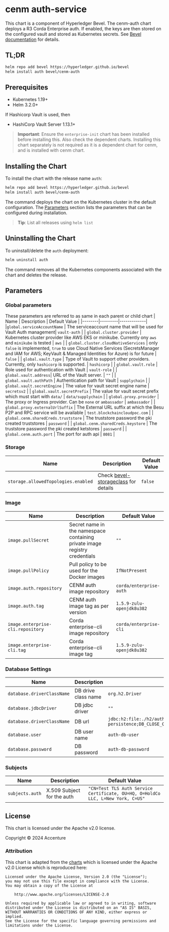 [//]: # (##############################################################################################)
[//]: # (Copyright Accenture. All Rights Reserved.)
[//]: # (SPDX-License-Identifier: Apache-2.0)
[//]: # (##############################################################################################)

# cenm auth-service

This chart is a component of Hyperledger Bevel. The cenm-auth chart deploys a R3 Corda Enterprise auth. If enabled, the keys are then stored on the configured vault and stored as Kubernetes secrets. See [Bevel documentation](https://hyperledger-bevel.readthedocs.io/en/latest/) for details.

## TL;DR

```bash
helm repo add bevel https://hyperledger.github.io/bevel
helm install auth bevel/cenm-auth
```

## Prerequisites

- Kubernetes 1.19+
- Helm 3.2.0+

If Hashicorp Vault is used, then
- HashiCorp Vault Server 1.13.1+

> **Important**: Ensure the `enterprise-init` chart has been installed before installing this. Also check the dependent charts. Installing this chart separately is not required as it is a dependent chart for cenm, and is installed with cenm chart.

## Installing the Chart

To install the chart with the release name `auth`:

```bash
helm repo add bevel https://hyperledger.github.io/bevel
helm install auth bevel/cenm-auth
```

The command deploys the chart on the Kubernetes cluster in the default configuration. The [Parameters](#parameters) section lists the parameters that can be configured during installation.

> **Tip**: List all releases using `helm list`

## Uninstalling the Chart

To uninstall/delete the `auth` deployment:

```bash
helm uninstall auth
```

The command removes all the Kubernetes components associated with the chart and deletes the release.

## Parameters

### Global parameters
These parameters are referred to as same in each parent or child chart
| Name   | Description  | Default Value |
|--------|---------|-------------|
|`global.serviceAccountName` | The serviceaccount name that will be used for Vault Auth management| `vault-auth` |
| `global.cluster.provider` | Kubernetes cluster provider like AWS EKS or minikube. Currently ony `aws` and `minikube` is tested | `aws` |
| `global.cluster.cloudNativeServices` | only `false` is implemented, `true` to use Cloud Native Services (SecretsManager and IAM for AWS; KeyVault & Managed Identities for Azure) is for future  | `false`  |
| `global.vault.type`  | Type of Vault to support other providers. Currently, only `hashicorp` is supported. | `hashicorp`    |
| `global.vault.role`  | Role used for authentication with Vault | `vault-role`    |
| `global.vault.address`| URL of the Vault server.    | `""`            |
| `global.vault.authPath`    | Authentication path for Vault  | `supplychain`            |
| `global.vault.secretEngine` | The value for vault secret engine name   | `secretsv2`  |
| `global.vault.secretPrefix` | The value for vault secret prefix which must start with `data/`   | `data/supplychain`  |
| `global.proxy.provider` | The proxy or Ingress provider. Can be `none` or `ambassador` | `ambassador` |
| `global.proxy.externalUrlSuffix` | The External URL suffix at which the Besu P2P and RPC service will be available | `test.blockchaincloudpoc.com` |
| `global.cenm.sharedCreds.truststore` | The truststore password the pki created truststores | `password` |
| `global.cenm.sharedCreds.keystore` | The truststore password the pki created ketstores | `password` |
| `global.cenm.auth.port` | The port for auth api | `8081` |

### Storage

| Name   | Description  | Default Value |
|--------|---------|-------------|
| `storage.allowedTopologies.enabled` | Check [bevel-storageclass](../../../shared/charts/bevel-storageclass/README.md) for details  | `false`  |


### Image
| Name   | Description    | Default Value   |
| -------------| ---------- | --------- |
| `image.pullSecret`    | Secret name in the namespace containing private image registry credentials | `""`            |
| `image.pullPolicy`  | Pull policy to be used for the Docker images    | `IfNotPresent`    |
| `image.auth.repository`   | CENM auth image repository  | `corda/enterprise-auth`|
| `image.auth.tag`   | CENM auth image tag as per version | `1.5.9-zulu-openjdk8u382`|
| `image.enterprise-cli.repository`  | Corda enterprise-cli image repository  | `corda/enterprise-cli` |
| `image.enterprise-cli.tag`  | Corda enterprise-cli image tag  | `1.5.9-zulu-openjdk8u382` |

### Database Settings
| Name   | Description    | Default Value   |
| -------------| ---------- | --------- |
| `database.driverClassName`    | DB drive class name  | `org.h2.Driver`            |
| `database.jdbcDriver`    | DB jdbc driver  | `""`            |
| `database.driverClassName`    | DB url  | `jdbc:h2:file:./h2/auth-persistence;DB_CLOSE_ON_EXIT=FALSE;LOCK_TIMEOUT=10000;WRITE_DELAY=0;AUTO_SERVER_PORT=0`            |
| `database.user`    | DB user name  | `auth-db-user`            |
| `database.password`    | DB password  | `auth-db-password`            |

### Subjects

| Name   | Description    | Default Value   |
| -------------| ---------- | --------- |
| `subjects.auth`    | X.509 Subject for the auth  | `"CN=Test TLS Auth Service Certificate, OU=HQ, O=HoldCo LLC, L=New York, C=US"`            |


## License

This chart is licensed under the Apache v2.0 license.

Copyright &copy; 2024 Accenture

### Attribution

This chart is adapted from the [charts](https://hyperledger.github.io/bevel/) which is licensed under the Apache v2.0 License which is reproduced here:

```
Licensed under the Apache License, Version 2.0 (the "License");
you may not use this file except in compliance with the License.
You may obtain a copy of the License at

    http://www.apache.org/licenses/LICENSE-2.0

Unless required by applicable law or agreed to in writing, software
distributed under the License is distributed on an "AS IS" BASIS,
WITHOUT WARRANTIES OR CONDITIONS OF ANY KIND, either express or implied.
See the License for the specific language governing permissions and
limitations under the License.
```
